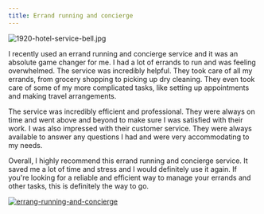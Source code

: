 ```yaml
---
title: Errand running and concierge
---
```


![1920-hotel-service-bell.jpg](/1920-hotel-service-bell.jpg)

I recently used an errand running and concierge service and it was an absolute game changer for me. I had a lot of errands to run and was feeling overwhelmed. The service was incredibly helpful. They took care of all my errands, from grocery shopping to picking up dry cleaning. They even took care of some of my more complicated tasks, like setting up appointments and making travel arrangements.

The service was incredibly efficient and professional. They were always on time and went above and beyond to make sure I was satisfied with their work. I was also impressed with their customer service. They were always available to answer any questions I had and were very accommodating to my needs.

Overall, I highly recommend this errand running and concierge service. It saved me a lot of time and stress and I would definitely use it again. If you're looking for a reliable and efficient way to manage your errands and other tasks, this is definitely the way to go.

[![errang-running-and-concierge](<https://dabuttonfactory.com/button.png?t=CHECK+SERVICE&f=Noto+Sans-Bold&ts=26&tc=fff&hp=45&vp=20&c=11&bgt=unicolored&bgc=4bd42f>)](<https://londonexpertfinder.com/link>)